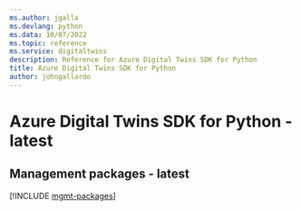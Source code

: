 ```yaml
---
ms.author: jgalla
ms.devlang: python
ms.data: 10/07/2022
ms.topic: reference
ms.service: digitaltwins
description: Reference for Azure Digital Twins SDK for Python
title: Azure Digital Twins SDK for Python
author: johngallardo
---
```

# Azure Digital Twins SDK for Python - latest

## Management packages - latest
[!INCLUDE [mgmt-packages](digital-twins-mgmt-index.md)]